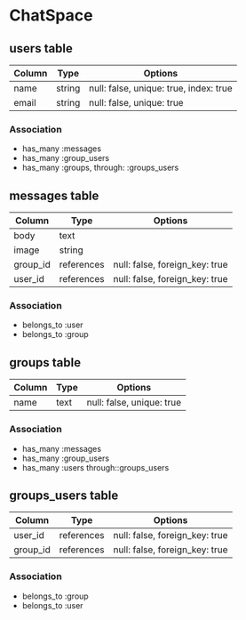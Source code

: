 # ChatSpace

## users table
|Column|Type|Options|
|------|----|-------|
|name|string|null: false, unique: true, index: true|
|email|string|null: false, unique: true|
### Association
- has_many :messages
- has_many :group_users
- has_many :groups, through: :groups_users

## messages table
|Column|Type|Options|
|------|----|-------|
|body|text||
|image|string||
|group_id|references|null: false, foreign_key: true|
|user_id|references|null: false, foreign_key: true|
### Association
- belongs_to :user
- belongs_to :group

## groups table
|Column|Type|Options|
|------|----|-------|
|name|text|null: false, unique: true|
### Association
- has_many :messages
- has_many :group_users
- has_many :users through::groups_users

## groups_users table
|Column|Type|Options|
|------|----|-------|
|user_id|references|null: false, foreign_key: true|
|group_id|references|null: false, foreign_key: true|
### Association
- belongs_to :group
- belongs_to :user